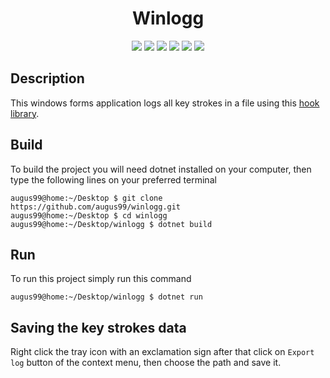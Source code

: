 <p align="center"">
    <h1 align="center">Winlogg</h1>
    <p align="center">
        <img src="https://img.shields.io/badge/made%20with-C%23-blue?style=plastic">
        <img src="https://img.shields.io/badge/license-MIT-green?style=plastic">
        <img src="https://img.shields.io/badge/open%20source-red?style=plastic">
        <img src="https://img.shields.io/badge/suggestions-welcome-green?style=plastic">
        <img src="https://img.shields.io/github/last-commit/augus99/winlogg?style=plastic">
        <img src="https://img.shields.io/github/commit-activity/y/augus99/winlogg?style=plastic">
    </p>
</p>

## Description
This windows forms application logs all key strokes in a file using this [hook library](https://github.com/augus99/winhooks).

## Build
To build the project you will need dotnet installed on your computer, then type the following lines on your preferred terminal
```console
augus99@home:~/Desktop $ git clone https://github.com/augus99/winlogg.git
augus99@home:~/Desktop $ cd winlogg
augus99@home:~/Desktop/winlogg $ dotnet build
```

## Run
To run this project simply run this command
```console
augus99@home:~/Desktop/winlogg $ dotnet run
```

## Saving the key strokes data
Right click the tray icon with an exclamation sign after that click on `Export log` button of the context menu, then choose the path and save it.